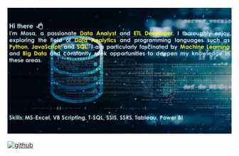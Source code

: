 
![Data Analyst](githubprofile.jpg)





[<img src='https://cdn.jsdelivr.net/npm/simple-icons@3.0.1/icons/github.svg' alt='github' height='40'>](https://github.com/musahas)  




  

